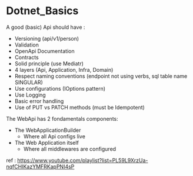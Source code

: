 # Dotnet_Basics

A good (basic) Api should have : 
- Versioning (api/v1/person)
- Validation
- OpenApi Documentation
- Contracts
- Solid principle (use Mediatr)
- 4 layers (Api, Application, Infra, Domain)
- Respect naming conventions (endpoint not using verbs, sql table name SINGULAR)
- Use configurations (IOptions pattern)
- Use Logging
- Basic error handling
- Use of PUT vs PATCH methods (must be Idempotent)

The WebApi has 2 fondamentals components: 
- The WebApplicationBuilder
  - Where all Api configs live
- The Web Application itself
  - Where all middlewares are configured

ref : https://www.youtube.com/playlist?list=PL59L9XrzUa-nqfCHIKazYMFRKapPNI4sP
